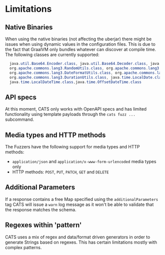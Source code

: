 # Limitations

## Native Binaries
When using the native binaries (not affecting the uberjar) there might be issues when using dynamic values in the configuration files.
This is due to the fact that GraalVM only bundles whatever can discover at compile time.
The following classes are currently supported:

```java
  java.util.Base64.Encoder.class, java.util.Base64.Decoder.class, java.util.Base64.class,
  org.apache.commons.lang3.RandomUtils.class, org.apache.commons.lang3.RandomStringUtils.class, 
  org.apache.commons.lang3.DateFormatUtils.class, org.apache.commons.lang3.DateUtils.class, 
  org.apache.commons.lang3.DurationUtils.class, java.time.LocalDate.class, 
  java.time.LocalDateTime.class,java.time.OffsetDateTime.class
```

## API specs
At this moment, CATS only works with OpenAPI specs and has limited functionality using template payloads through the `cats fuzz ...` subcommand.

## Media types and HTTP methods
The Fuzzers have the following support for media types and HTTP methods:
- `application/json` and `application/x-www-form-urlencoded` media types only
- HTTP methods: `POST`, `PUT`, `PATCH`, `GET` and `DELETE`

## Additional Parameters
If a response contains a free Map specified using the `additionalParameters` tag CATS will issue a `warn` log message as it won't be able to validate that the response matches the schema.

## Regexes within 'pattern'
CATS uses a mix of regex and data/format driven generators in order to generate Strings based on regexes. This has certain limitations mostly with complex patterns.
